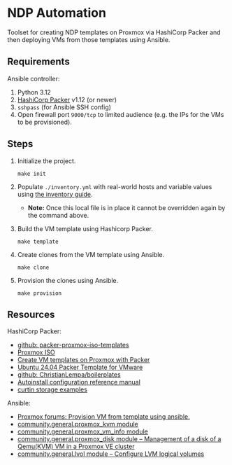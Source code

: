# NDP Automation

Toolset for creating NDP templates on Proxmox via HashiCorp Packer and then deploying VMs from those templates using Ansible.

## Requirements

Ansible controller:
1. Python 3.12
1. [HashiCorp Packer](https://developer.hashicorp.com/packer/tutorials/docker-get-started/get-started-install-cli) v1.12 (or newer)
1. `sshpass` (for Ansible SSH config)
1. Open firewall port `9000/tcp` to limited audience (e.g. the IPs for the VMs to be provisioned).

## Steps
1. Initialize the project.

   ```console
   make init
   ```
1. Populate `./inventory.yml` with real-world hosts and variable values using [the inventory guide](./docs/inventory/README.md).
   * **Note:** Once this local file is in place it cannot be overridden again by the command above.
1. Build the VM template using Hashicorp Packer.

   ```console
   make template
   ```
1. Create clones from the VM template using Ansible.

   ```console
   make clone
   ```
1. Provision the clones using Ansible.

   ```console
   make provision
   ```

## Resources

HashiCorp Packer:
* [github: packer-proxmox-iso-templates](https://github.com/rkoosaar/packer-proxmox-iso-templates)
* [Proxmox ISO](https://developer.hashicorp.com/packer/integrations/hashicorp/proxmox/latest/components/builder/iso)
* [Create VM templates on Proxmox with Packer](https://medium.com/@saderi/create-vm-templates-on-proxmox-with-packer-84723b7e3919)
* [Ubuntu 24.04 Packer Template for VMware](https://www.virtualizationhowto.com/2024/04/ubuntu-24-04-packer-template-for-vmware/)
* [github: ChristianLempa/boilerplates](https://github.com/ChristianLempa/boilerplates)
* [Autoinstall configuration reference manual](https://canonical-subiquity.readthedocs-hosted.com/en/latest/reference/autoinstall-reference.html)
* [curtin storage examples](https://curtin.readthedocs.io/en/latest/topics/storage.html#lvm)

Ansible:
* [Proxmox forums: Provision VM from template using ansible.](https://forum.proxmox.com/threads/provision-vm-from-template-using-ansible.130596/)
* [community.general.proxmox_kvm module](https://docs.ansible.com/ansible/latest/collections/community/general/proxmox_kvm_module.html)
* [community.general.proxmox_vm_info module](https://docs.ansible.com/ansible/latest/collections/community/general/proxmox_vm_info_module.html)
* [community.general.proxmox_disk module – Management of a disk of a Qemu(KVM) VM in a Proxmox VE cluster](https://docs.ansible.com/ansible/latest/collections/community/general/proxmox_disk_module.html)
* [community.general.lvol module – Configure LVM logical volumes](https://docs.ansible.com/ansible/latest/collections/community/general/lvol_module.html)
